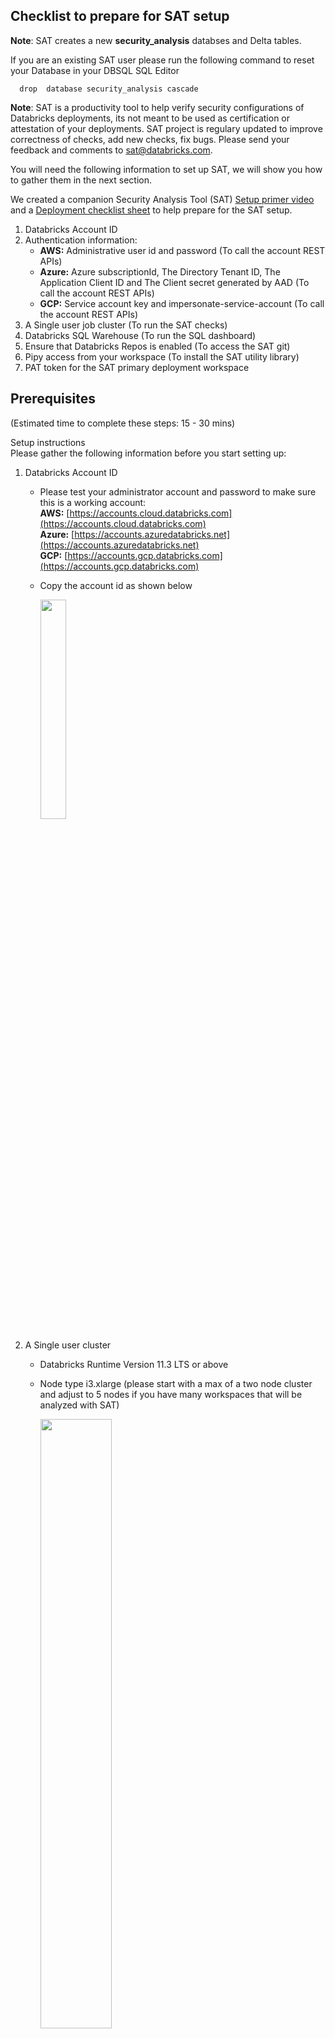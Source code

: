 ## Checklist to prepare for SAT setup

**Note**: SAT creates a new **security_analysis** databses and Delta tables. 

If you are an existing SAT user please run the following command to reset your Database in your DBSQL SQL Editor

  ``` 
    drop  database security_analysis cascade
   ``` 
**Note**: SAT is a productivity tool to help verify security configurations of Databricks deployments, its not meant to be used as certification or attestation of your deployments. SAT project is regulary updated to improve correctness of checks, add new checks, fix bugs. Please send your feedback and comments to sat@databricks.com.

You will need the following information to set up SAT, we will show you how to gather them in the next section.

We created a companion Security Analysis Tool (SAT) [Setup primer video](https://www.youtube.com/watch?v=kLSc3UHKL40) and a [Deployment checklist sheet](./SAT%20Deployment%20Checklist.xlsx) to help prepare for the SAT setup. 

 1. Databricks Account ID 
 2. Authentication information:
    * **AWS:** Administrative user id and password  (To call the account REST APIs)
    * **Azure:** Azure subscriptionId,  The Directory Tenant ID, The Application Client ID  and The Client secret generated by AAD   (To call the account REST APIs)
    * **GCP:** Service account key and impersonate-service-account  (To call the account REST APIs)
 3. A Single user job cluster (To run the SAT checks)
 4. Databricks SQL Warehouse  (To run the SQL dashboard)
 5. Ensure that Databricks Repos is enabled (To access the SAT git)
 6. Pipy access from your workspace (To install the SAT utility library)
 7. PAT token for the SAT primary deployment workspace 
  
## Prerequisites 

 (Estimated time to complete these steps: 15 - 30 mins)
<summary>Setup instructions</summary> 
Please gather the following information before you start setting up: 
 
 1. Databricks Account ID 
     * Please test your administrator account and password to make sure this is a working account: <br/>
       **AWS:** [https://accounts.cloud.databricks.com](https://accounts.cloud.databricks.com) <br/>
       **Azure:** [https://accounts.azuredatabricks.net](https://accounts.azuredatabricks.net) <br/>
       **GCP:** [https://accounts.gcp.databricks.com](https://accounts.gcp.databricks.com)<br/>
       
     * Copy the account id as shown below

        <img src="./images/account_id.png" width="30%" height="30%">

 2. A Single user cluster  
    *  Databricks Runtime Version  11.3 LTS or above
    *  Node type i3.xlarge (please start with a max of a two node cluster and adjust to 5 nodes if you have many workspaces that will be analyzed with SAT)  

        <img src="./images/job_cluster.png" width="50%" height="50%">
     **Note:**  In our tests we found that the full run of SAT takes about 10 mins per workspace. 
     
 3. Databricks SQL Warehouse  
    * Goto SQL (pane) -> SQL Warehouse -> and pick the SQL Warehouse for your dashboard and note down the ID as shown below
    * This Warehouse needs to be in a running state when you run steps in the Setup section.
    
        <img src="./images/dbsqlwarehouse_id.png" width="50%" height="50%">

 4. Databricks Repos to access SAT git
    Import git repo into Databricks repo 

    ``` 
           https://github.com/databricks-industry-solutions/security-analysis-tool
    ```


      <img src="./images/git_import.png" width="50%" height="50%">

 5. Please confirm that PyPI access is available

    * Open the \<SATProject\>/notebooks/Includes/install_sat_sdk  and run on the cluster that was created in the Step 2 above. 
    Please make sure there are no errors.
    If your deployment does not allow PyPI access please see the FAQ below at the end of this doc to see alternative options. 

6. Configure secrets

  * Download and setup Databricks CLI by following the instructions [here](https://docs.databricks.com/dev-tools/cli/index.html)  
  * Note: if you have multiple Databricks profiles you will need to use --profile <profile name> switch to access the correct workspace,
    follow the instructions [here](https://docs.databricks.com/dev-tools/cli/index.html#connection-profiles) . Throughout the documentation below we use an example profile **e2-sat**, please adjust your commands as per your workspace profile or exclude  --profile <optional-profile-name> if you are using the default profile. 
  * Setup authentication to your Databricks workspace by following the instructions [here](https://docs.databricks.com/dev-tools/cli/index.html#set-up-authentication)

       ```
            databricks configure --token --profile e2-sat
       ```

     <img src="./images/cli_authentication.png" width="50%" height="50%">

     You should see a listing of folders in your workspace : 
      ```
           databricks --profile e2-sat workspace ls
      ```

     <img src="./images/workspace_ls.png" width="50%" height="50%">


  *  Set up the secret scope with the scope name you prefer and note it down:
     
     Note: The values you place below are case sensitive and need to be exact. 
 
     ```
      databricks --profile e2-sat  secrets create-scope --scope sat_scope
      ```

     For more details refer [here](https://docs.databricks.com/dev-tools/cli/secrets-cli.html) 

  * Authentication information:
  
    <details>
     <summary>AWS instructions</summary>  
     Create username secret and password secret of administrative user id and password  as  "user" and "pass" under the above "sat_scope" scope using Databricks Secrets CLI 

       *  Create secret for master account username
           ```
           databricks --profile e2-sat secrets put --scope sat_scope --key user
           ```

       *  Create secret for master account password

           ```
           databricks --profile e2-sat secrets put --scope sat_scope --key pass
           ```    
    </details>
 
    <details>
     <summary>Azure instructions</summary>  

      We will be using the instructions in [Get Azure AD tokens for service principals](https://learn.microsoft.com/en-us/azure/databricks/dev-tools/api/latest/aad/service-prin-aad-token).
       *  Follow the document above and complete all steps in the "Provision a service principal in Azure portal" as detailed in the document.
       *  On the application page’s Overview page, in the Essentials section, copy the following values: (You will need this in the step below)
          * Application (client) ID as client_id
          * Directory (tenant) ID tenant_id
          * client_secret (The secret generated by AAD during your confidential app registration)  client_credential
          <img src="./images/azure_sp_essentials.png" width="50%" height="50%">
       *  Notedown the "Display name" as Service Principle name. (You will need this in the step below)
       *  Notedown the Subscription ID as subscription_id from the Subscriptions section of the Azure portal
     
    </details> 
 
    <details>
     <summary>GCP instructions</summary>  

      We will be using the instructions in [Authenticate to workspace or account APIs with a Google ID token](https://docs.gcp.databricks.com/dev-tools/api/latest/authentication-google-id-account-private-preview.html).
       *  Follow the document above and complete all steps in the [Step 1](https://docs.gcp.databricks.com/dev-tools/api/latest/authentication-google-id-account-private-preview.html#step-1-create-two-service-accounts) as detailed in the document.
       *  Notedown the name and location of service account key json file. (You will need this in the step below)
       *  Notedown the impersonate-service-account email address. (You will need this in the step below)
     
    </details>  
 
  * Create a secret for the workspace PAT token

      **Note**: Replace \<workspace_id\> with your SAT deployment workspace id. 
       You can find your workspace id by following the instructions [here](https://docs.databricks.com/workspace/workspace-details.html)

       You can create a PAT token by following the instructions [here](https://docs.databricks.com/dev-tools/api/latest/authentication.html#generate-a-personal-access-token). Please pay attention to _ and - , scopes use _ and keys must use - .


       ```
       databricks --profile e2-sat secrets put --scope sat_scope --key sat-token-<workspace_id> 
       ``` 

   * In your environment where you imported SAT project from git (Refer to Step 4 in Prerequisites) Open the \<SATProject\>/notebooks/Utils/initialize notebook and modify the JSON string with :  
     * Set the value for the account_id 
     * Set the value for the sql_warehouse_id
     * Set the value for username_for_alerts
     * databricks secrets scope/key names to pick the secrets from the steps above.

     * Your config in  \<SATProject\>/notebooks/Utils/initialize CMD 4 should look like this:

        ```
              {
                 "account_id":"aaaaaaaa-bbbb-cccc-dddd-eeeeeeeeeeee",  <- update this value
                 "sql_warehouse_id":"4d9fef7de2b9995c",     <- update this value
                 "username_for_alerts":"john.doe@org.com", <- update this value with a valid Databricks user id
                 "verbosity":"info"
              }

        ```
     
     *  Azure additional configurations:
          <details>
           <summary>Azure instructions</summary>  
 
          * Setup the Client secret in a secret 
             ```
               databricks --profile e2-sat secrets put --scope sat_scope --key client-secret
             ``` 
          * Update config in  \<SATProject\>/notebooks/Utils/initialize CMD 7
          * Set the value for the subscription_id
          * Set the value for the tenant_id
          * Set the value for client_id
          * Your config in  \<SATProject\>/notebooks/Utils/initialize CMD 7 should look like this:

             ```
                   json_.update({
                      "account_id":"azure",
                      "subscription_id":"4f2e4e32-9e8d-46d6-82bd-5cc8d962326b", # Azure subscriptionId
                      "tenant_id":"8f37a312-f0ee-4280-9796-b1864a10effd", #The Directory (tenant) ID for the application registered in Azure AD.
                      "client_id":"c07da8d0-m648-4q1a-bb68-6ear3b26btbd", # The Application (client) ID for the application registered in Azure AD.
                      "client_secret_key":"client-secret",  #The secret generated by AAD during your confidential app registration
                      "use_mastercreds":True
                  })

             ``` 
           *  Follow the instructions "Add a service principal to a workspace" [Add a service principal to a workspace using the admin console](https://learn.microsoft.com/en-us/azure/databricks/administration-guide/users-groups/service-principals#--add-a-service-principal-to-a-workspace) as detailed in the document for each workspce you would like to analyze.

           <img src="./images/azure_service_account_workspaces_api.png" width="70%" height="70%">

          </details>                                                              
                                                              
     *  GCP additional configurations:
          <details>
           <summary>GCP instructions</summary>  
 
          * Upload the service account key json file, adjust \<key file name\> 
             ```
               databricks --profile e2-sat fs cp <key file name>  dbfs:/FileStore/tables/<key file name> --overwrite
             ``` 
          * Update config in  \<SATProject\>/notebooks/Utils/initialize CMD 4
          * Set the value for the service_account_key_file_path
          * Set the value for impersonate_service_account
          * Your config in  \<SATProject\>/notebooks/Utils/initialize CMD 6 should look like this:

             ```
                   #GCP configurations 
                      json_.update({
                         "service_account_key_file_path":"/dbfs/FileStore/tables/SA_1_key.json",    <- update this value
                         "impersonate_service_account":"xyz-sa-2@project.iam.gserviceaccount.com",  <- update this value
                         "use_mastercreds":False <- don't update this value                                  
                      })
             ``` 
           *  Follow the instructions in Step 4 of [Authenticate to workspace or account APIs with a Google ID token]([https://docs.gcp.databricks.com/dev-tools/api/latest/authentication-google-id-account-private-preview.html#step-1-create-two-service-accounts](https://docs.gcp.databricks.com/dev-tools/api/latest/authentication-google-id-account-private-preview.html#step-4-add-the-service-account-as-a-workspace-or-account-user)) as detailed in the document for each workspce you would like to analyze and the account to add your main service account (SA-2).

           <img src="./images/gcp_service_account_workspaces_api.png" width="70%" height="70%">

           <img src="./images/gcp_service_account_acounts_api.png" width="70%" height="70%">
          </details>
 
## Setup option 1 (Simple and recommended method)
                                                           
  (Estimated time to complete these steps: 15 - 30 mins, varies by number of workspaces in the account)  
 This method uses admin/service principle credentials (configured in the Step 6 of Prerequisites section) to call workspace APIs.   
                                                           
 Make sure both SAT job cluster (Refer to Prerequisites Step 2 ) and Warehouse (Refer to Prerequisites Step 3) are running.                                                                   
<details>
  <summary>Setup instructions</summary>                                                                          
 Following is the one time easy setup to get your workspaces setup with the SAT:

* Attach  \<SATProject\>/notebooks/security_analysis_initializer to the SAT cluster you created above and Run -> Run all 
 
    <img src="./images/initialize_sat.png" width="70%" height="70%">
 
 
    
    <img src="./images/initialize_sat_complete.png" width="70%" height="70%">
   
</details>
 
## Setup option 2 (Most flexible for the power users)
 
  (Estimated time to complete these steps: 30 mins)  
   This method uses admin credentials (configured in the Step 6 of Prerequisites section) by default to call workspace APIs. But can be changed to use workspace PAT tokens instead.
<details>
  <summary>Setup instructions</summary> 
 Following are the one time easy steps to get your workspaces setup with the SAT:
                  <img src="./images/setup_steps.png" width="100%" height="100%">  
 
1. List account workspaces to analyze with SAT
   * Goto  \<SATProject\>/notebooks/Setup/1.list_account_workspaces_to_conf_file and Run -> Run all 
   * This creates a configuration file as noted at the bottom of the notebook.

    <img src="./images/list_workspaces.png" width="70%" height="70%">
   
   
2. Generate secrets setup file (AWS only. Not recommended for Azure and GCP)
  Note: You can skip this step and go to step 4, if you would like to use admin credentials (configured in the Step 6 of Prerequisites section) to call workspace APIs.
 
   * Change \<SATProject\>/notebooks/Utils/initialize value of from  "use_mastercreds":"true" to "use_mastercreds":"false"
   * Run the \<SATProject\>/notebooks/Setup/2.generate_secrets_setup_file notebook.  Setup your PAT tokens for each of the workspaces under the "master_name_scope” 

    <img src="./images/setup_secrets.png" width="70%" height="70%">

    We generated a template file: \<SATProject\>/configs/setupsecrets.sh to make this easy for you with 
    [curl](https://docs.databricks.com/dev-tools/api/latest/authentication.html#store-tokens-in-a-netrc-file-and-use-them-in-curl), 
    copy and paste and run the commands from the file with your PAT token values. 
    You will need to [setup .netrc file](https://docs.databricks.com/dev-tools/api/latest/authentication.html#store-tokens-in-a-netrc-file-and-use-them-in-curl) to use this method

   Example:

    curl --netrc --request POST 'https://oregon.cloud.databricks.com/api/2.0/secrets/put' -d '{"scope":"
 sat_scope", "key":"sat_token_1657683783405197", "string_value":"<dapi...>"}' 
   
   
3. Test API Connections    
   * Test connections from your workspace to accounts API calls and all workspace API calls by running \<SATProject\>/notebooks/Setup/3. test_connections. The workspaces that didn't pass the connection test are marked in workspace_configs.csv with connection_test as False and are not analyzed.

    <img src="./images/test_connections.png" width="70%" height="70%">
   
4. Enable workspaces for SAT analysis
   * Enable workspaces by running \<SATProject\>/notebooks/Setup/4. enable_workspaces_for_sat.  This makes the registered workspaces ready for SAT to monitor 

    <img src="./images/enable_workspaces.png" width="70%" height="70%">
   
5. Import SAT dashboard template
   * We built a ready to go DBSQL dashboard for SAT. Import the dashboard by running \<SATProject\>/notebooks/Setup/5. import_dashboard_template

    <img src="./images/import_dashboard.png" width="70%" height="70%">   
   
6. Configure Alerts 
   SAT can deliver alerts via email via Databricks SQL Alerts. Import the alerts template by running \<SATProject\>/notebooks/Setup/6. configure_alerts_template (optional)

   <img src="./images/configure_alerts.png" width="70%" height="70%">
   
</details>
   
## Update  configuration files
1. Modify security_best_practices (Optional) 
   * Go to \<SATProject\>/notebooks/Setup/7. update_sat_check_configuration and use this utility to enable/disable a Check, modify Evaluation Value and Alert configuration value for each check. You can update this file any time and any analysis from there on will take these values into consideration. 
    <img src="./images/upate_security_best_practices.png" width="70%" height="70%">
 
2. Modify workspace_configs file (Required for manual checks values)
     * **Note**:  Limit number of workspaces to be analyzed by SAT to 100. 
     * **Tip**:  You can use this utility to turn on a specific workspace and turn off other workspaces for a specific run.
     * **Tip**:  You can use this utility to apply your edits to multiple workspaces settings by using "Apply Setting to all workspaces" option.
     
     * Go to\<SATProject\>/notebooks/Setup/8. update_workspace_configuration and  You will need to set analysis_enabled as True or False based on if you would like to enroll a workspace to analyze by the SAT.
     
     Set alert_subscriber_user_id to a valid user login email address to receive alerts by workspace
 
     Note: Please avoid  “+” character in the alert_subscriber_user_id values due to a limitation with the alerts API. 
     
     Update values for each workspace for the manual checks:(    sso_enabled,scim_enabled,vpc_peering_done,object_storage_encypted,table_access_control_enabled)
 
     * sso_enabled : True if you enabled Single Singn-on for the workspace
     * scim_enabled: True if you integrated with  SCIM for the workspace
     * vpc_peering_done: False if you have not peered with another VPC 
     * object_storage_encypted: True if you encrypted your data buckets
     * table_access_control_enabled : True if you enabled ACLs so that you can utilize Table ACL clusters that enforce user isolation  
     <img src="./images/update_workspace_configuration.png" width="70%" height="70%">  
 
## Usage
 
 (Estimated time to complete these steps: 5 - 10 mins per workspace)  
 **Note**:  Limit number of workspaces to be analyzed by SAT to 100. 
1. Attach and run the notebook \<SATProject\>/notebooks/security_analysis_driver 
   Note: This process takes upto 10 mins per workspace
 
   <img src="./images/run_analysis.png" width="70%" height="70%">
   
 
   At this point you should see **SAT** database and tables in your SQL Warehouses:

   <img src="./images/sat_database.png" width="70%" height="70%">
   
   
   
2. Access Databricks SQL Dashboards section and find "SAT - Security Analysis Tool" dashboard  to see the report. You can filter the dashboard by **SAT** tag. 
   
   <img src="./images/sat_dashboard_loc.png" width="70%" height="70%">

    **Note:** You need to select the workspace and date and click "Apply Changes" to get the report.  
    **Note:** The dashbord shows last valid run for the selected date if there is one, if not it shows the latest report for that workspace.  
 
    You can share SAT dashboard with other members of your team by using the "Share" functionality on the top right corner of the dashboard. 
      
     
    Here is what your SAT Dashboard should look like:
 
   <img src="../images/sat_dashboard_partial.png" width="50%" height="50%">   
    
3.  Activate Alerts 
  * Goto Alerts and find the alert(s) created by SAT tag and adjust the schedule to your needs. 


      <img src="./images/alerts_1.png" width="50%" height="50%">   
 

      <img src="./images/alerts_2.png" width="50%" height="50%">   

   
   
## Configure Workflow (Optional) 
 
 (Estimated time to complete these steps: 5 mins)  
 
  * Databricks Workflows is the fully-managed orchestration service. You can configure SAT to automate when and how you would like to schedule it by using by taking advantage of Workflows. 

  * Goto Workflows - > click on create jobs -> setup as following:

    Task Name  : security_analysis_driver

    Type: Notebook

    Source: Workspace (or your git clone of SAT)

    Path : \<SATProject\>/SAT/SecurityAnalysisTool-BranchV2Root/notebooks/security_analysis_driver

    Cluster: Make sure to pick the Single user mode job compute cluster you created before. 

    <img src="./images/workflow.png" width="50%" height="50%">   

    Add a schedule as per your needs. That’s it. Now you are continuously monitoring the health of your account workspaces.


## FAQs
 1. How can SAT be configured if access to github is not possible due to firewall restrictions to git or other organization policies?
    
    You can still setup SAT by downloading the [release zip](https://github.com/databricks-industry-solutions/security-analysis-tool/releases) file and by using Git repo to load SAT project into your workspace.
     * Add Repo by going to Repos in your workspace:  
     
      <img src="./images/add_repo_1.png" width="50%" height="50%">   
 
     * Type SAT as your "Repository name" and uncheck "Create repo by cloning a Git repository"
 
      <img src="./images/add_repo_2.png" width="50%" height="50%">
 
     * Click on the pulldown menu and click on Import
      
      <img src="./images/add_repo_3.png" width="50%" height="50%">

     * Drag and drop the release zip file and click Import
 
      <img src="./images/add_repo_4.png" width="50%" height="50%">
      
      <img src="./images/add_repo_5.png" width="50%" height="50%"> 
    
    You should see the SAT project in your workspace. 
    
## Troubleshooting
   
1. Incorrectly configured secrets
    * Error:
   
      Secret does not exist with scope: sat_scope and key: sat_tokens

    * Resolution:
      Check if the tokens are configured with the correct names by listing and comparing with the configuration.
      databricks secrets list --scope sat_scope

2. Invalid access token
   
    * Error:
   
      Error 403 Invalid access token.

    * Resolution: 
   
      Check your PAT token configuration for  “workspace_pat_token” key 

3. Firewall blocking databricks accounts console

    * Error: 
         <p/>   
         Traceback (most recent call last): File "/databricks/python/lib/python3.8/site-packages/urllib3/connectionpool.py", line 670, in urlopen  httplib_response = self._make_request(  File "/databricks/python/lib/python3.8/site-packages/urllib3/connectionpool.py", line 381, in _make_request  self._validate_conn(conn)  File "/databricks/python/lib/python3.8/site-packages/urllib3/connectionpool.py", line 978, in _validate_conn  conn.connect()  File "/databricks/python/lib/python3.8/site-packages/urllib3/connection.py", line 362, in connect  self.sock = ssl_wrap_socket(  File "/databricks/python/lib/python3.8/site-packages/urllib3/util/ssl_.py", line 386, in ssl_wrap_socket  return context.wrap_socket(sock, server_hostname=server_hostname)  File "/usr/lib/python3.8/ssl.py", line 500, in wrap_socket  return self.sslsocket_class._create(  File "/usr/lib/python3.8/ssl.py", line 1040, in _create  self.do_handshake()  File "/usr/lib/python3.8/ssl.py", line 1309, in do_handshake  self._sslobj.do_handshake() ConnectionResetError: [Errno 104] Connection reset by peer During handling of the above exception, another exception occurred:

    * Resolution: 
   
      Run this following command in your notebook %sh 
      curl -X GET -H "Authorization: Basic <base64 of userid:password>" -H "Content-Type: application/json" https://accounts.cloud.databricks.com/api/2.0/accounts/<account_id>/workspaces

      If you don’t see a JSON with a clean listing of workspaces you are likely having a firewall issue that is blocking calls to the accounts console.  Please have your infrastructure team add Databricks accounts.cloud.databricks.com to the allow-list.   

4. Offline install of libraries incase of no PyPI access 

      Download the dbl_sat_sdk version specified in the notebook notebooks/utils/initialize from PyPi
      https://pypi.org/project/dbl-sat-sdk/
      Upload the dbl_sat_sdk-w.x.y-py3-none-any.whl to a dbfs location. You can use the databricks-cli as one mechanism to upload.
      for e.g. databricks --profile myprofile fs cp /localdrive/whlfile/dbl_sat_sdk-w.x.y-py3-none-any.whl dbfs:/FileStore/wheels/
      Additionally download the following wheel files and upload it to the dbfs location as above.
      https://pypi.org/project/requests/
            
      https://pypi.org/project/msal/
            
      https://pypi.org/project/google-auth/
            
      Update the notebook, notebooks/utils/initialize with the following:
            
      %pip install requests --find-links /dbfs/FileStore/wheels/requests.whl
            
      %pip install msal --find-links /dbfs/FileStore/wheels/msal.whl
            
      %pip install google-auth --find-links /dbfs/FileStore/wheels/google-auth.whl 
            
      %pip install dbl-sat-sdk=={SDK_VERSION} --find-links /dbfs/FileStore/wheels/dbl_sat_sdk-w.x.y-py3-none-any.whl

